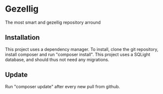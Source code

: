 Gezellig
========

The most smart and gezellig repository arround

Installation
-------
This project uses a dependency manager. To install, clone the git repository, install composer and run "composer install".
This project uses a SQLight database, and should thus not need any migrations.

Update
-------
Run "composer update" after every new pull from github.

